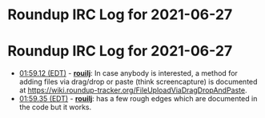 # Roundup IRC Log for 2021-06-27 #
# Roundup IRC Log for 2021-06-27
* <a href="#01:59.12" id="01:59.12">01:59.12 (EDT)</a> - __[rouilj](https://github.com/rouilj)__: In case anybody is interested, a method for adding files via drag/drop or paste (think screencapture) is documented at <https://wiki.roundup-tracker.org/FileUploadViaDragDropAndPaste>.
* <a href="#01:59.35" id="01:59.35">01:59.35 (EDT)</a> - __[rouilj](https://github.com/rouilj)__: has a few rough edges which are documented in the code but it works.
